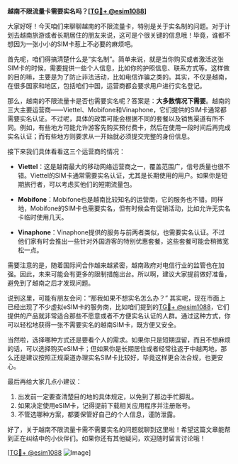 **越南不限流量卡需要实名吗？[[TG💪+ @esim1088](https://t.me/s/esim1088)]**

大家好呀！今天咱们来聊聊越南的不限流量卡，特别是关于实名制的问题。对于计划去越南旅游或者长期居住的朋友来说，这可是个很关键的信息哦！毕竟，谁都不想因为一张小小的SIM卡惹上不必要的麻烦吧。

首先呢，咱们得搞清楚什么是“实名制”。简单来说，就是当你购买或者激活这张SIM卡的时候，需要提供一些个人信息，比如你的护照信息、联系方式等。这样做的目的嘛，主要是为了防止非法活动，比如电信诈骗之类的。其实，不仅是越南，在很多国家和地区，包括咱们中国，运营商都会要求用户进行实名登记。

那么，越南的不限流量卡是否也需要实名呢？答案是：**大多数情况下需要**。越南的三大主要运营商——Viettel、Mobifone和Vinaphone，它们提供的SIM卡通常都需要实名认证。不过呢，具体的政策可能会根据不同的套餐以及销售渠道有所不同。例如，有些地方可能允许游客先购买预付费卡，然后在使用一段时间后再完成实名认证；而有些地方则要求从一开始就必须提交完整的身份信息。

接下来我们具体看看这三个运营商的情况：

- **Viettel**：这是越南最大的移动网络运营商之一，覆盖范围广，信号质量也很不错。Viettel的SIM卡通常需要实名认证，尤其是长期使用的用户。如果你是短期旅行者，可以考虑买他们的短期流量包。
  
- **Mobifone**：Mobifone也是越南比较知名的运营商，它的服务也不错。同样地，Mobifone的SIM卡也需要实名，但有时候会有促销活动，比如允许无实名卡临时使用几天。

- **Vinaphone**：Vinaphone提供的服务与前两者类似，也需要实名认证。不过他们家有时会推出一些针对外国游客的特别优惠套餐，这些套餐可能会稍微宽松一点。

需要注意的是，随着国际间合作越来越紧密，越南政府对电信行业的监管也在加强。因此，未来可能会有更多的限制措施出台。所以啊，建议大家提前做好准备，避免到了越南之后才发现问题。

说到这里，可能有朋友会问：“那我如果不想实名怎么办？” 其实呢，现在市面上已经出现了不少虚拟eSIM卡的服务商，比如咱们提到的[TG💪+ @esim1088](https://t.me/s/esim1088)，它们提供的产品就非常适合那些不愿意或者不方便实名认证的人群。通过这种方式，你可以轻松地获得一张不需要实名的越南SIM卡，既方便又安全。

当然啦，选择哪种方式还是要看个人的需求。如果你只是短期逗留，而且不想麻烦的话，可以选择购买eSIM卡；但如果你是长期居住或者经常往返于中越两地，那么还是建议按照正规渠道办理实名SIM卡比较好，毕竟这样更合法合规，也更安心。

最后再给大家几点小建议：
1. 出发前一定要查清楚目的地的具体规定，以免到了那边手忙脚乱。
2. 如果决定使用eSIM卡，记得提前下载相关应用程序并注册账号。
3. 不管选哪种方案，都要保管好自己的个人信息，谨防泄露。

好了，关于越南不限流量卡需不需要实名的问题就聊到这里啦！希望这篇文章能帮到正在纠结中的小伙伴们。如果你还有其他疑问，欢迎随时留言讨论哦！

[[TG💪+ @esim1088](https://t.me/s/esim1088) ![Image](https://i.postimg.cc/4NQfJmqS/Snipaste-2025-05-13-00-14-12.png)]